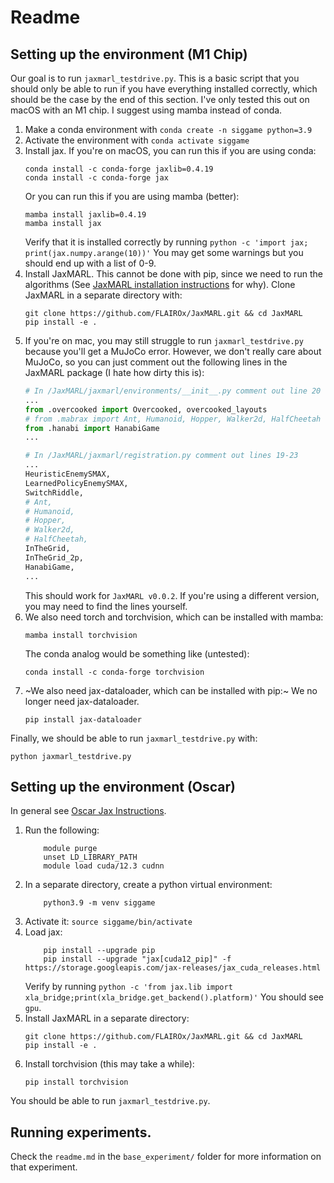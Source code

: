 # Readme

## Setting up the environment (M1 Chip)
Our goal is to run `jaxmarl_testdrive.py`. This is a basic script that you should only be able to run if you have everything installed correctly, which should be the case by the end of this section. I've only tested this out on macOS with an M1 chip. I suggest using mamba instead of conda.

1. Make a conda environment with `conda create -n siggame python=3.9`
2. Activate the environment with `conda activate siggame`
3. Install jax. If you're on macOS, you can run this if you are using conda:
    ```shell
    conda install -c conda-forge jaxlib=0.4.19
    conda install -c conda-forge jax
    ```
    Or you can run this if you are using mamba (better):
    ```shell
    mamba install jaxlib=0.4.19
    mamba install jax
    ```
    Verify that it is installed correctly by running 
    ```python -c 'import jax; print(jax.numpy.arange(10))'```
    You may get some warnings but you should end up with a list of 0-9.
4. Install JaxMARL. This cannot be done with pip, since we need to run the algorithms (See [JaxMARL installation instructions](https://github.com/FLAIROx/JaxMARL/tree/main?tab=readme-ov-file#installation--) for why).
Clone JaxMARL in a separate directory with:
    ```shell
    git clone https://github.com/FLAIROx/JaxMARL.git && cd JaxMARL
    pip install -e .
    ```
5. If you're on mac, you may still struggle to run `jaxmarl_testdrive.py` because you'll get a MuJoCo error. However, we don't really care about MuJoCo, so you can just comment out the following lines in the JaxMARL package (I hate how dirty this is):
    ```python
    # In /JaxMARL/jaxmarl/environments/__init__.py comment out line 20
    ...
    from .overcooked import Overcooked, overcooked_layouts
    # from .mabrax import Ant, Humanoid, Hopper, Walker2d, HalfCheetah
    from .hanabi import HanabiGame
    ...
    ```
    ```python
    # In /JaxMARL/jaxmarl/registration.py comment out lines 19-23
    ...
    HeuristicEnemySMAX,
    LearnedPolicyEnemySMAX,
    SwitchRiddle,
    # Ant,
    # Humanoid,
    # Hopper,
    # Walker2d,
    # HalfCheetah,
    InTheGrid,
    InTheGrid_2p,
    HanabiGame,
    ...
    ```
    This should work for `JaxMARL v0.0.2`. If you're using a different version, you may need to find the lines yourself.
6. We also need torch and torchvision, which can be installed with mamba:
    ```shell
    mamba install torchvision
    ```
    The conda analog would be something like (untested):
    ```shell
    conda install -c conda-forge torchvision
    ```
7. ~We also need jax-dataloader, which can be installed with pip:~ We no longer need jax-dataloader.
    ```shell
    pip install jax-dataloader
    ```

Finally, we should be able to run `jaxmarl_testdrive.py` with:
```shell
python jaxmarl_testdrive.py
```

## Setting up the environment (Oscar)
In general see [Oscar Jax Instructions](https://docs.ccv.brown.edu/oscar/gpu-computing/installing-frameworks-pytorch-tensorflow-jax/installing-jax).

1. Run the following:
    ```shell
        module purge
        unset LD_LIBRARY_PATH
        module load cuda/12.3 cudnn
    ```
2. In a separate directory, create a python virtual environment:
    ```shell
        python3.9 -m venv siggame
    ```
3. Activate it: `source siggame/bin/activate`
4. Load jax:
    ```shell
        pip install --upgrade pip
        pip install --upgrade "jax[cuda12_pip]" -f https://storage.googleapis.com/jax-releases/jax_cuda_releases.html
    ```
    Verify by running `python -c 'from jax.lib import xla_bridge;print(xla_bridge.get_backend().platform)'`
    You should see `gpu`.
5. Install JaxMARL in a separate directory:
    ```shell
    git clone https://github.com/FLAIROx/JaxMARL.git && cd JaxMARL
    pip install -e .
    ```
6. Install torchvision (this may take a while):
    ```shell
    pip install torchvision
    ```

You should be able to run `jaxmarl_testdrive.py`.
    

## Running experiments.
Check the `readme.md` in the `base_experiment/` folder for more information on that experiment.
